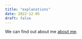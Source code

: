```yaml
---
title: "explanations"
date: 2022-12-05
draft: false
---
```


We can find out about me [about me](miscellaneous/about%20me.md). 
